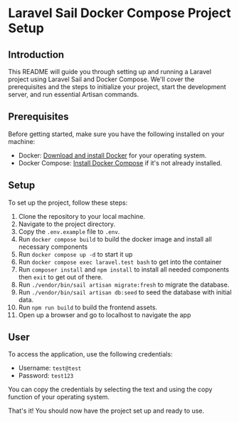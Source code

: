 # Laravel Sail Docker Compose Project Setup
## Introduction

This README will guide you through setting up and running a Laravel project using Laravel Sail and Docker Compose. We'll cover the prerequisites and the steps to initialize your project, start the development server, and run essential Artisan commands.

## Prerequisites

Before getting started, make sure you have the following installed on your machine:

- Docker: [Download and install Docker](https://www.docker.com/get-started) for your operating system.
- Docker Compose: [Install Docker Compose](https://docs.docker.com/compose/install/) if it's not already installed.

## Setup

To set up the project, follow these steps:

1. Clone the repository to your local machine.
2. Navigate to the project directory.
3. Copy the `.env.example` file to `.env`.
4. Run `docker compose build` to build the docker image and install all necessary components
5. Run `docker compose up -d` to start it up
6. Run `docker compose exec laravel.test bash` to get into the container
7. Run `composer install` and `npm install` to install all needed components then `exit` to get out of there.
8. Run `./vendor/bin/sail artisan migrate:fresh` to migrate the database.
9. Run `./vendor/bin/sail artisan db:seed` to seed the database with initial data.
10. Run `npm run build` to build the frontend assets.
11. Open up a browser and go to localhost to navigate the app

## User

To access the application, use the following credentials:

- Username: `test@test`
- Password: `test123`

You can copy the credentials by selecting the text and using the copy function of your operating system.


That's it! You should now have the project set up and ready to use.

